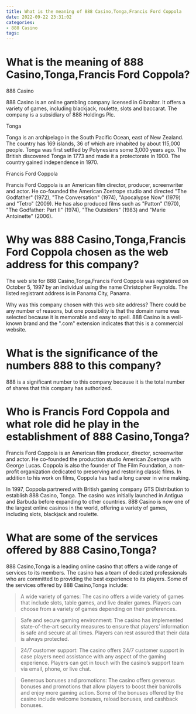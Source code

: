 ```yaml
---
title: What is the meaning of 888 Casino,Tonga,Francis Ford Coppola
date: 2022-09-22 23:31:02
categories:
- 888 Casino
tags:
---
```



#  What is the meaning of 888 Casino,Tonga,Francis Ford Coppola?

888 Casino

888 Casino is an online gambling company licensed in Gibraltar. It offers a variety of games, including blackjack, roulette, slots and baccarat. The company is a subsidiary of 888 Holdings Plc.

Tonga

Tonga is an archipelago in the South Pacific Ocean, east of New Zealand. The country has 169 islands, 36 of which are inhabited by about 115,000 people. Tonga was first settled by Polynesians some 3,000 years ago. The British discovered Tonga in 1773 and made it a protectorate in 1900. The country gained independence in 1970.

Francis Ford Coppola

Francis Ford Coppola is an American film director, producer, screenwriter and actor. He co-founded the American Zoetrope studio and directed "The Godfather" (1972), "The Conversation" (1974), "Apocalypse Now" (1979) and "Tetro" (2009). He has also produced films such as "Patton" (1970), "The Godfather: Part II" (1974), "The Outsiders" (1983) and "Marie Antoinette" (2006).

#  Why was 888 Casino,Tonga,Francis Ford Coppola chosen as the web address for this company?

The web site for 888 Casino,Tonga,Francis Ford Coppola was registered on October 5, 1997 by an individual using the name Christopher Reynolds. The listed registrant address is in Panama City, Panama.

Why was this company chosen with this web site address? There could be any number of reasons, but one possibility is that the domain name was selected because it is memorable and easy to spell. 888 Casino is a well-known brand and the ".com" extension indicates that this is a commercial website.

#  What is the significance of the numbers 888 to this company?

888 is a significant number to this company because it is the total number of shares that this company has authorized.

#  Who is Francis Ford Coppola and what role did he play in the establishment of 888 Casino,Tonga?

Francis Ford Coppola is an American film producer, director, screenwriter and actor. He co-founded the production studio American Zoetrope with George Lucas. Coppola is also the founder of The Film Foundation, a non-profit organization dedicated to preserving and restoring classic films. In addition to his work on films, Coppola has had a long career in wine making.

In 1997, Coppola partnered with British gaming company GTS Distribution to establish 888 Casino, Tonga. The casino was initially launched in Antigua and Barbuda before expanding to other countries. 888 Casino is now one of the largest online casinos in the world, offering a variety of games, including slots, blackjack and roulette.

#  What are some of the services offered by 888 Casino,Tonga?

888 Casino,Tonga is a leading online casino that offers a wide range of services to its members. The casino has a team of dedicated professionals who are committed to providing the best experience to its players. Some of the services offered by 888 Casino,Tonga include:

> A wide variety of games: The casino offers a wide variety of games that include slots, table games, and live dealer games. Players can choose from a variety of games depending on their preferences.

> Safe and secure gaming environment: The casino has implemented state-of-the-art security measures to ensure that players’ information is safe and secure at all times. Players can rest assured that their data is always protected.

> 24/7 customer support: The casino offers 24/7 customer support in case players need assistance with any aspect of the gaming experience. Players can get in touch with the casino’s support team via email, phone, or live chat.

> Generous bonuses and promotions: The casino offers generous bonuses and promotions that allow players to boost their bankrolls and enjoy more gaming action. Some of the bonuses offered by the casino include welcome bonuses, reload bonuses, and cashback bonuses.